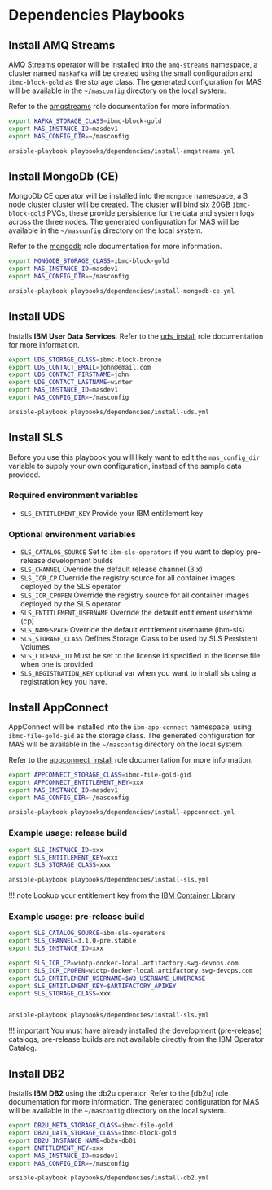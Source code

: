 # Dependencies Playbooks

## Install AMQ Streams
AMQ Streams operator will be installed into the `amq-streams` namespace, a cluster named `maskafka` will be created using the small configuration and `ibmc-block-gold` as the storage class.  The generated configuration for MAS will be available in the `~/masconfig` directory on the local system.

Refer to the [amqstreams](../roles/amqstreams.md) role documentation for more information.

```bash
export KAFKA_STORAGE_CLASS=ibmc-block-gold
export MAS_INSTANCE_ID=masdev1
export MAS_CONFIG_DIR=~/masconfig

ansible-playbook playbooks/dependencies/install-amqstreams.yml
```

## Install MongoDb (CE)
MongoDb CE operator will be installed into the `mongoce` namespace, a 3 node cluster cluster will be created.  The cluster will bind six 20GB `ibmc-block-gold` PVCs, these provide persistence for the data and system logs across the three nodes.  The generated configuration for MAS will be available in the `~/masconfig` directory on the local system.

Refer to the [mongodb](../roles/mongodb.md) role documentation for more information.

```bash
export MONGODB_STORAGE_CLASS=ibmc-block-gold
export MAS_INSTANCE_ID=masdev1
export MAS_CONFIG_DIR=~/masconfig

ansible-playbook playbooks/dependencies/install-mongodb-ce.yml
```


## Install UDS
Installs **IBM User Data Services**.  Refer to the [uds_install](../roles/uds_install.md) role documentation for more information.

```bash
export UDS_STORAGE_CLASS=ibmc-block-bronze
export UDS_CONTACT_EMAIL=john@email.com
export UDS_CONTACT_FIRSTNAME=john
export UDS_CONTACT_LASTNAME=winter
export MAS_INSTANCE_ID=masdev1
export MAS_CONFIG_DIR=~/masconfig

ansible-playbook playbooks/dependencies/install-uds.yml
```


## Install SLS
Before you use this playbook you will likely want to edit the `mas_config_dir` variable to supply your own configuration, instead of the sample data provided.

### Required environment variables
- `SLS_ENTITLEMENT_KEY` Provide your IBM entitlement key

### Optional environment variables
- `SLS_CATALOG_SOURCE` Set to `ibm-sls-operators` if you want to deploy pre-release development builds
- `SLS_CHANNEL` Override the default release channel (3.x)
- `SLS_ICR_CP` Override the registry source for all container images deployed by the SLS operator
- `SLS_ICR_CPOPEN` Override the registry source for all container images deployed by the SLS operator
- `SLS_ENTITLEMENT_USERNAME` Override the default entitlement username (cp)
- `SLS_NAMESPACE` Override the default entitlement username (ibm-sls)
- `SLS_STORAGE_CLASS` Defines Storage Class to be used by SLS Persistent Volumes
- `SLS_LICENSE_ID` Must be set to the license id specified in the license file when one is provided
- `SLS_REGISTRATION_KEY` optional var when you want to install sls using a registration key you have.

## Install AppConnect
AppConnect will be installed into the `ibm-app-connect` namespace, using `ibmc-file-gold-gid` as the storage class.  The generated configuration for MAS will be available in the `~/masconfig` directory on the local system.

Refer to the [appconnect_install](../roles/appconnect_install.md) role documentation for more information.

```bash
export APPCONNECT_STORAGE_CLASS=ibmc-file-gold-gid
export APPCONNECT_ENTITLEMENT_KEY=xxx
export MAS_INSTANCE_ID=masdev1
export MAS_CONFIG_DIR=~/masconfig

ansible-playbook playbooks/dependencies/install-appconnect.yml
```

### Example usage: release build

```bash
export SLS_INSTANCE_ID=xxx
export SLS_ENTITLEMENT_KEY=xxx
export SLS_STORAGE_CLASS=xxx

ansible-playbook playbooks/dependencies/install-sls.yml
```

!!! note
    Lookup your entitlement key from the [IBM Container Library](https://myibm.ibm.com/products-services/containerlibrary)


### Example usage: pre-release build

```bash
export SLS_CATALOG_SOURCE=ibm-sls-operators
export SLS_CHANNEL=3.1.0-pre.stable
export SLS_INSTANCE_ID=xxx

export SLS_ICR_CP=wiotp-docker-local.artifactory.swg-devops.com
export SLS_ICR_CPOPEN=wiotp-docker-local.artifactory.swg-devops.com
export SLS_ENTITLEMENT_USERNAME=$W3_USERNAME_LOWERCASE
export SLS_ENTITLEMENT_KEY=$ARTIFACTORY_APIKEY
export SLS_STORAGE_CLASS=xxx


ansible-playbook playbooks/dependencies/install-sls.yml
```

!!! important
    You must have already installed the development (pre-release) catalogs, pre-release builds are not available directly from the IBM Operator Catalog.

## Install DB2
Installs **IBM DB2** using the db2u operator. Refer to the [db2u] role documentation for more information. The generated configuration for MAS will be available in the `~/masconfig` directory on the local system.

```bash
export DB2U_META_STORAGE_CLASS=ibmc-file-gold
export DB2U_DATA_STORAGE_CLASS=ibmc-block-gold
export DB2U_INSTANCE_NAME=db2u-db01
export ENTITLEMENT_KEY=xxx
export MAS_INSTANCE_ID=masdev1
export MAS_CONFIG_DIR=~/masconfig

ansible-playbook playbooks/dependencies/install-db2.yml
```
